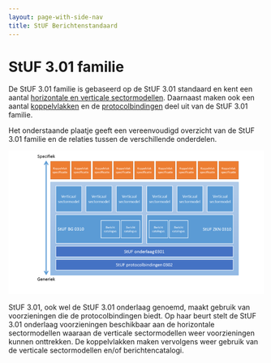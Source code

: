 ```yaml
---
layout: page-with-side-nav
title: StUF Berichtenstandaard
---
```

# StUF 3.01 familie
De StUF 3.01 familie is gebaseerd op de StUF 3.01 standaard en kent een aantal [horizontale en verticale sectormodellen](https://vng-realisatie.github.io/Standaarden/StUF-standaarden#stuf-sectormodellen). Daarnaast maken ook een aantal [koppelvlakken](https://vng-realisatie.github.io/Standaarden/StUF-standaarden#stuf-koppelvlakken) en de [protocolbindingen](./Protocolbindingen) deel uit van de StUF 3.01 familie.

Het onderstaande plaatje geeft een vereenvoudigd overzicht van de StUF 3.01 familie en de relaties tussen de verschillende onderdelen.

![Stuf-familie](./images/800px-Stuf-familie.png)

StUF 3.01, ook wel de StUF 3.01 onderlaag genoemd, maakt gebruik van voorzieningen die de protocolbindingen biedt. Op haar beurt stelt de StUF 3.01 onderlaag voorzieningen beschikbaar aan de horizontale sectormodellen waaraan de verticale sectormodellen weer voorzieningen kunnen onttrekken. De koppelvlakken maken vervolgens weer gebruik van de verticale sectormodellen en/of berichtencatalogi.
